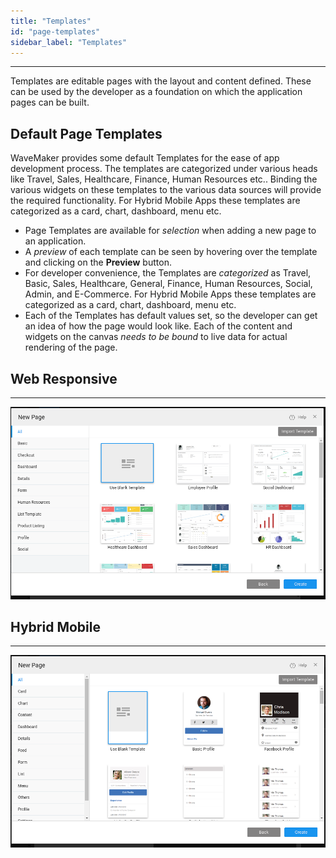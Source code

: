 ```yaml
---
title: "Templates"
id: "page-templates"
sidebar_label: "Templates"
---
```

---

Templates are editable pages with the layout and content defined. These can be used by the developer as a foundation on which the application pages can be built. 

## Default Page Templates

WaveMaker provides some default Templates for the ease of app development process. The templates are categorized under various heads like Travel, Sales, Healthcare, Finance, Human Resources etc.. Binding the various widgets on these templates to the various data sources will provide the required functionality. For Hybrid Mobile Apps these templates are categorized as a card, chart, dashboard, menu etc.

- Page Templates are available for _selection_ when adding a new page to an application.
- A _preview_ of each template can be seen by hovering over the template and clicking on the **Preview** button.
- For developer convenience, the Templates are _categorized_ as Travel, Basic, Sales, Healthcare, General, Finance, Human Resources, Social, Admin, and E-Commerce. For Hybrid Mobile Apps these templates are categorized as a card, chart, dashboard, menu etc.
- Each of the Templates has default values set, so the developer can get an idea of how the page would look like. Each of the content and widgets on the canvas _needs to be bound_ to live data for actual rendering of the page.

## Web Responsive
---
[![](/learn/assets/template_selection.png)](/learn/assets/template_selection.png)

## Hybrid Mobile
---
[![](/learn/assets/template_selection_mobile.png)](/learn/assets/template_selection_mobile.png)


